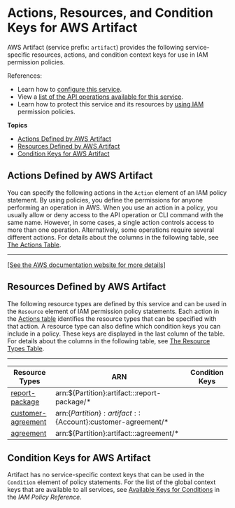 # Actions, Resources, and Condition Keys for AWS Artifact<a name="list_awsartifact"></a>

AWS Artifact \(service prefix: `artifact`\) provides the following service\-specific resources, actions, and condition context keys for use in IAM permission policies\.

References:
+ Learn how to [configure this service](https://docs.aws.amazon.com/artifact/latest/ug/)\.
+ View a [list of the API operations available for this service](https://docs.aws.amazon.com/artifact/latest/ug/)\.
+ Learn how to protect this service and its resources by [using IAM](https://docs.aws.amazon.com/artifact/latest/ug/getting-started.html#create-iam-policy) permission policies\.

**Topics**
+ [Actions Defined by AWS Artifact](#awsartifact-actions-as-permissions)
+ [Resources Defined by AWS Artifact](#awsartifact-resources-for-iam-policies)
+ [Condition Keys for AWS Artifact](#awsartifact-policy-keys)

## Actions Defined by AWS Artifact<a name="awsartifact-actions-as-permissions"></a>

You can specify the following actions in the `Action` element of an IAM policy statement\. By using policies, you define the permissions for anyone performing an operation in AWS\. When you use an action in a policy, you usually allow or deny access to the API operation or CLI command with the same name\. However, in some cases, a single action controls access to more than one operation\. Alternatively, some operations require several different actions\. For details about the columns in the following table, see [The Actions Table](reference_policies_actions-resources-contextkeys.md#actions_table)\.


****  
[\[See the AWS documentation website for more details\]](http://docs.aws.amazon.com/IAM/latest/UserGuide/list_awsartifact.html)

## Resources Defined by AWS Artifact<a name="awsartifact-resources-for-iam-policies"></a>

The following resource types are defined by this service and can be used in the `Resource` element of IAM permission policy statements\. Each action in the [Actions table](#awsartifact-actions-as-permissions) identifies the resource types that can be specified with that action\. A resource type can also define which condition keys you can include in a policy\. These keys are displayed in the last column of the table\. For details about the columns in the following table, see [The Resource Types Table](reference_policies_actions-resources-contextkeys.md#resources_table)\.


****  

| Resource Types | ARN | Condition Keys | 
| --- | --- | --- | 
|   [ report\-package ](https://docs.aws.amazon.com/artifact/latest/ug/what-is-aws-artifact.html)  |  arn:$\{Partition\}:artifact:::report\-package/\*  |  | 
|   [ customer\-agreement ](https://docs.aws.amazon.com/artifact/latest/ug/$managingagreements.html)  |  arn:$\{Partition\}:artifact::$\{Account\}:customer\-agreement/\*  |  | 
|   [ agreement ](https://docs.aws.amazon.com/artifact/latest/ug/managingagreements.html)  |  arn:$\{Partition\}:artifact:::agreement/\*  |  | 

## Condition Keys for AWS Artifact<a name="awsartifact-policy-keys"></a>

Artifact has no service\-specific context keys that can be used in the `Condition` element of policy statements\. For the list of the global context keys that are available to all services, see [Available Keys for Conditions](reference_policies_condition-keys.html#AvailableKeys) in the *IAM Policy Reference*\.